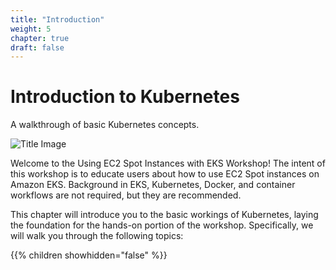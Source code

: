 ```yaml
---
title: "Introduction"
weight: 5
chapter: true
draft: false
---
```


# Introduction to Kubernetes

A walkthrough of basic Kubernetes concepts.

![Title Image](/images/introduction/eks-product-page.png)

Welcome to the Using EC2 Spot Instances with EKS Workshop! The intent of this workshop is to educate users about how to use EC2 Spot instances on Amazon EKS. Background in EKS, Kubernetes, Docker, and container workflows are not required, but they are recommended.

This chapter will introduce you to the basic workings of Kubernetes, laying the foundation for the hands-on portion of the workshop. Specifically, we will walk you through the following topics:

{{% children showhidden="false" %}}
